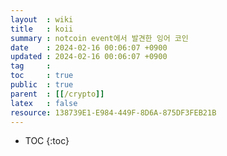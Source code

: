 ```yaml
---
layout  : wiki
title   : koii 
summary : notcoin event에서 발견한 잉어 코인
date    : 2024-02-16 00:06:07 +0900
updated : 2024-02-16 00:06:07 +0900
tag     : 
toc     : true
public  : true
parent  : [[/crypto]] 
latex   : false
resource: 138739E1-E984-449F-8D6A-875DF3FEB21B
---
```

* TOC
{:toc}

# 
